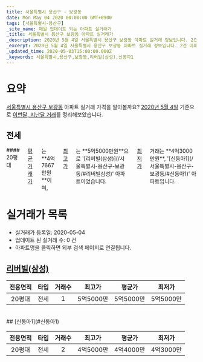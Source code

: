 ```yaml
---
title: 서울특별시 용산구 - 보광동
date: Mon May 04 2020 00:00:00 GMT+0900
tags: [서울특별시-용산구]
_site_name: 매일 업데이트 되는 아파트 실거래가
_title: 서울특별시 용산구 보광동 아파트 실거래가
_description: 2020년 5월 4일 서울특별시 용산구 보광동 아파트 실거래 정보입니다. 2건 아파트 정보가 있습니다.
_excerpt: 2020년 5월 4일 서울특별시 용산구 보광동 아파트 실거래 정보입니다. 2건 아파트 정보가 있습니다.
_updated_time: 2020-05-03T15:00:00.000Z
_keywords: 서울특별시,용산구,보광동,리버빌(삼성),신동아1
---
```





# 요약
<ins>서울특별시 용산구 보광동</ins> 아파트 실거래 가격을 알아볼까요? <ins>2020년 5월 4일</ins> 기준으로 <ins>이번달, 지난달 거래</ins>를 정리해보았습니다.

## 전세
<div class="container">
<div class="twelve columns" markdown="1">
#### 20평대
<ins>평균 거래가</ins>는 **4억7667만원**이며, <ins>최고가</ins>는 **5억5000만원**으로 '[리버빌(삼성)](/서울특별시-용산구-보광동/#리버빌삼성)' 아파트이었습니다. <ins>최저가</ins> 거래는 **4억3000만원**, '[신동아1](/서울특별시-용산구-보광동/#신동아1)' 아파트입니다.
</div>
</div>



# 실거래가 목록
- 실거래가 등록일: 2020-05-04
- 업데이트 된 실거래 수: 0 건
- 아파트명을 클릭하면 외부 검색 페이지로 연결됩니다.

## [리버빌(삼성)](#리버빌삼성)

|전용면적|타입|거래수|최고가|평균가|최저가|
|:---:|:---:|:---:|:---:|:---:|:---:|
|20평대|<span class="deal-type-2">전세</span>|1|5억5000만|5억5000만|5억5000만|

<br/>
## [신동아1](#신동아1)

|전용면적|타입|거래수|최고가|평균가|최저가|
|:---:|:---:|:---:|:---:|:---:|:---:|
|20평대|<span class="deal-type-2">전세</span>|2|4억5000만|4억4000만|4억3000만|

<br/>



